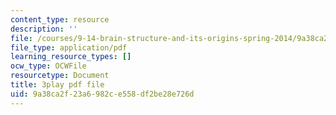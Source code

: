```yaml
---
content_type: resource
description: ''
file: /courses/9-14-brain-structure-and-its-origins-spring-2014/9a38ca2f23a6982ce558df2be28e726d_555117.pdf
file_type: application/pdf
learning_resource_types: []
ocw_type: OCWFile
resourcetype: Document
title: 3play pdf file
uid: 9a38ca2f-23a6-982c-e558-df2be28e726d
---
```

